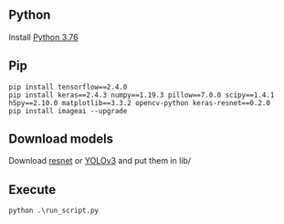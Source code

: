 ## Python
Install [Python 3.76](https://www.python.org/downloads/release/python-376/)

## Pip
```
pip install tensorflow==2.4.0
pip install keras==2.4.3 numpy==1.19.3 pillow==7.0.0 scipy==1.4.1 h5py==2.10.0 matplotlib==3.3.2 opencv-python keras-resnet==0.2.0
pip install imageai --upgrade
```

## Download models
Download [resnet](https://github.com/OlafenwaMoses/ImageAI/releases/download/essentials-v5/resnet50_coco_best_v2.1.0.h5/) or [YOLOv3](https://github.com/OlafenwaMoses/ImageAI/releases/download/1.0/yolo.h5/) and put them in lib/

## Execute
```
python .\run_script.py
```